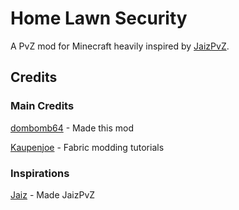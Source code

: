# Home Lawn Security
A PvZ mod for Minecraft heavily inspired by [JaizPvZ](https://modrinth.com/mod/pvz-minecraft).

## Credits
### Main Credits
[dombomb64](https://github.com/dombomb64 "Me!") - Made this mod

[Kaupenjoe](https://www.youtube.com/@ModdingByKaupenjoe "A big help, huge props to him.") - Fabric modding tutorials

### Inspirations
[Jaiz](https://www.youtube.com/@JaizYT "The reason this mod exists. I watched his video and got permission to do my own take.") - Made JaizPvZ
